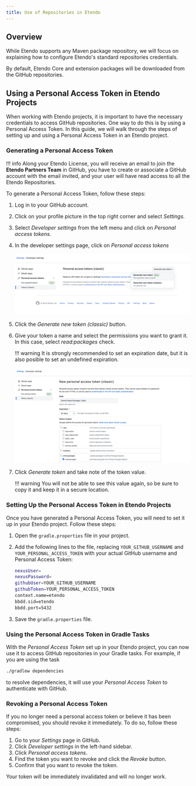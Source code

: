```yaml
---
title: Use of Repositories in Etendo
---
```


## Overview

While Etendo supports any Maven package repository, we will focus on explaining how to configure Etendo's standard repositories credentials.

By default, Etendo Core and extension packages will be downloaded from the GitHub repositories.

## Using a Personal Access Token in Etendo Projects

When working with Etendo projects, it is important to have the necessary credentials to access GitHub repositories. One way to do this is by using a Personal Access Token. In this guide, we will walk through the steps of setting up and using a Personal Access Token in an Etendo project.

### Generating a Personal Access Token

!!! info
    Along your Etendo License, you will receive an email to join the **Etendo Partners Team** in GitHub, you have to create or associate a GitHub account with the email invited, and your user will have read access to all the Etendo Repositories.

To generate a Personal Access Token, follow these steps:

1. Log in to your GitHub account.
2. Click on your profile picture in the top right corner and select *Settings.*
3. Select *Developer settings* from the left menu and click on *Personal access tokens.*
4. In the developer settings page, click on *Personal access tokens*

    ![personal-access-tokens.png](/assets/developer-guide/etendo-classic/getting-started/instalation/use-of-repositories-in-etendo/personal-access-tokens.png) 

5. Click the *Generate new token (classic)* button. 

6. Give your token a name and select the permissions you want to grant it. In this case, select *read:packages* check.

    !!! warning
        It is strongly recommended to set an expiration date, but it is also posible to set an undefined expiration.

    ![new-personal-access-token.png](/assets/developer-guide/etendo-classic/getting-started/instalation/use-of-repositories-in-etendo/new-personal-access-token.png) 

6. Click *Generate token* and take note of the token value.

    !!! warning
            You will not be able to see this value again, so be sure to copy it and keep it in a secure location.

### Setting Up the Personal Access Token in Etendo Projects

Once you have generated a Personal Access Token, you will need to set it up in your Etendo project. Follow these steps:

1. Open the `gradle.properties` file in your project.
2. Add the following lines to the file, replacing `YOUR_GITHUB_USERNAME` and `YOUR_PERSONAL_ACCESS_TOKEN` with your actual GitHub username and Personal Access Token:
        
    ``` bash title="gradle.properties"
    nexusUser=
    nexusPassword=
    githubUser=YOUR_GITHUB_USERNAME
    githubToken=YOUR_PERSONAL_ACCESS_TOKEN
    context.name=etendo
    bbdd.sid=etendo
    bbdd.port=5432
    ```

3. Save the `gradle.properties` file.

### Using the Personal Access Token in Gradle Tasks

With the *Personal Access Token* set up in your Etendo project, you can now use it to access GitHub repositories in your Gradle tasks. For example, if you are using the task

``` bash title="Terminal"
./gradlew dependencies
```

to resolve dependencies, it will use your *Personal Access Token* to authenticate with GitHub.

### Revoking a Personal Access Token

If you no longer need a personal access token or believe it has been compromised, you should revoke it immediately. To do so, follow these steps:

1. Go to your *Settings* page in GitHub.
2. Click *Developer settings* in the left-hand sidebar.
3. Click *Personal access tokens*.
4. Find the token you want to revoke and click the *Revoke* button.
5. Confirm that you want to revoke the token.

Your token will be immediately invalidated and will no longer work.